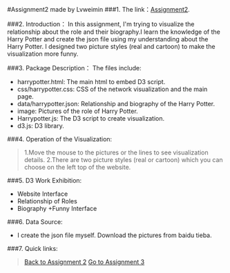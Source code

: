 ﻿#Assignment2 made by Lvweimin
###1. The link：[Assignment2](http://211.147.15.14/UCAS_14_Fall/index.php/Lvweimin_A2).

###2. Introduction：
In this assignment, I'm trying to visualize the relationship about the role and their biography.I learn the knowledge of the Harry Potter and create the json file using my understanding about the Harry Potter. I designed two picture styles (real and cartoon) to make the visualization more funny.

###3. Package Description：
The files include:
+ harrypotter.html: The main html to embed D3 script.
+ css/harrypotter.css: CSS of the network visualization and the main page.
+ data/harrypotter.json: Relationship and biography of the Harry Potter.
+ image: Pictures of the role of Harry Potter.
+ Harrypotter.js: The D3 script to create visualization.
+ d3.js: D3 library.

###4. Operation of the Visualization:
>1.Move the mouse to the pictures or the lines to see visualization details.
>2.There are two picture styles (real or cartoon) which you can choose on the left top of the website.

###5. D3 Work Exhibition:
+ Website Interface
+ Relationship of Roles
+ Biography
+Funny Interface


###6. Data Source:
+ I create the json file myself. Download the pictures from baidu tieba.

###7. Quick links:

>[Back to Assignment 2](http://211.147.15.14/UCAS_14_Fall/index.php/Lvweimin_A2)
>[Go to Assignment 3](http://211.147.15.14/UCAS_14_Fall/index.php/Lvweimin_A3)